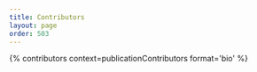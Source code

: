 ```yaml
---
title: Contributors
layout: page
order: 503
---
```


{% contributors context=publicationContributors format='bio' %}

